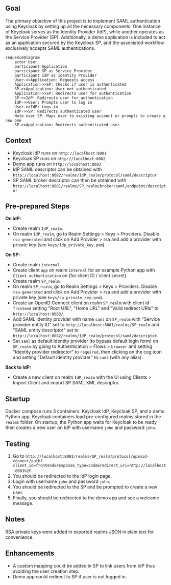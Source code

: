 ## Goal

The primary objective of this project is to implement SAML authentication using Keycloak by setting up all the necessary components.
One instance of Keycloak serves as the Identity Provider (IdP), while another operates as the Service Provider (SP).
Additionally, a demo application is included to act as an application secured by the Keycloak SP, and the associated workflow exclusively accepts SAML authentications.

```mermaid
sequenceDiagram
    actor User
    participant Application
    participant SP as Service Provider
    participant IdP as Identity Provider
    User->>Application: Requests access
    Application->>SP: Checks if user is authenticated
    SP->>Application: User not authenticated
    Application->>SP: Redirects user for authentication
    SP->>IdP: Redirects user for authentication
    IdP->>User: Prompts user to log in
    User->>IdP: Logs in
    IdP->>SP: Redirects authenticated user
    Note over SP: Maps user to existing account or prompts to create a new one
    SP->>Application: Redirects authenticated user
```

## Context

- Keycloak IdP runs on `http://localhost:8081`
- Keycloak SP runs on `http://localhost:8082`
- Demo app runs on `http://localhost:8083`
- IdP SAML descriptor can be obtained with `http://localhost:8082/realms/IdP_realm/protocol/saml/descriptor`
- SP SAML broker descriptor can then be obtained with `http://localhost:8081/realms/SP_realm/broker/saml/endpoint/descriptor`

## Pre-prepared Steps

**On IdP:**
- Create realm `IdP_realm`.
- On realm `IdP_realm`, go to Realm Settings > Keys > Providers. Disable `rsa-generated` and click on Add Provider > rsa and add a provider with private key (see `keys/idp_private_key.pem`).

**On SP:**
- Create realm `internal`.
- Create client `app` on realm `internal` for an example Python app with `Client authentication` on (for client ID / client secret).
- Create realm `SP_realm`.
- On realm `SP_realm`, go to Realm Settings > Keys > Providers. Disable `rsa-generated` and click on Add Provider > rsa and add a provider with private key (see `keys/sp_private_key.pem`).
- Create an OpenID Connect client on realm `SP_realm` with client id `frontend` setting "Root URL", "Home URL" and "Valid redirect URIs" to `http://localhost:8083/`.
- Add SAML identity provider with name `saml` on `SP_realm` with "Service provider entity ID" set to `http://localhost:8081/realms/SP_realm` and "SAML entity descriptor" set to `http://localhost:8082/realms/IdP_realm/protocol/saml/descriptor`.
- Set `saml` as default identity provider (to bypass default login form) on `SP_realm` by going to Authentication > Flows > `browser` and setting "Identity provider redirector" to `required`, then clicking on the cog icon and setting "Default identity provider" to `saml` (with any alias).

**Back to IdP:**
- Create a new client on realm `IdP_realm` with the UI using Clients > Import Client and import SP SAML XML descriptor.

## Startup

Docker compose runs 3 containers: Keycloak IdP, Keycloak SP, and a demo Python app. Keycloak containers load pre-configured realms stored in the `realms` folder.
On startup, the Python app waits for Keycloak to be ready then creates a new user on IdP with username `john` and password `john`.

## Testing

1. Go to `http://localhost:8081/realms/SP_realm/protocol/openid-connect/auth?client_id=frontend&response_type=code&redirect_uri=http://localhost:8083%2F`.
2. You should be redirected to the IdP login page.
3. Login with username `john` and password `john`.
4. You should be redirected to the SP and be prompted to create a new user.
5. Finally, you should be redirected to the demo app and see a welcome message.

## Notes

RSA private keys were added in exported realms JSON in plain text for convenience.

## Enhancements

- A custom mapping could be added in SP to link users from IdP thus avoiding the user creation step.
- Demo app could redirect to SP if user is not logged in.
